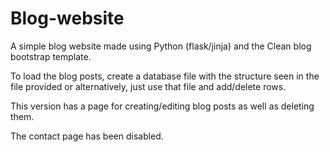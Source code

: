 # Blog-website
A simple blog website made using Python (flask/jinja) and the Clean blog bootstrap template.


To load the blog posts, create a database file with the structure seen in the file provided or alternatively, just use that file and add/delete rows.

This version has a page for creating/editing blog posts as well as deleting them.

The contact page has been disabled.

